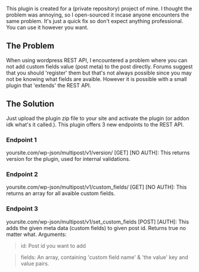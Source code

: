 This plugin is created for a (private repository) project of mine. I thought the problem was annoying, so I open-sourced it incase anyone encounters the same problem. It's just a quick fix so don't expect anything professional. You can use it however you want.

## The Problem
When using wordpress REST API, I encountered a problem where you can not add custom fields value (post meta) to the post directly. Forums suggest that you should 'register' them but that's not always possible since you may not be knowing what fields are avaible. However it is possible with a small plugin that 'extends' the REST API.

## The Solution 
Just upload the plugin zip file to your site and activate the plugin (or addon idk what's it called.).
This plugin offers 3 new endpoints to the REST API.

### Endpoint 1
yoursite.com/wp-json/multipost/v1/version/ [GET] [NO AUTH]: This returns version for the plugin, used for internal validations.

### Endpoint 2
yoursite.com/wp-json/multipost/v1/custom_fields/ [GET] [NO AUTH]: This returns an array for all avaible custom fields.

### Endpoint 3
yoursite.com/wp-json/multipost/v1/set_custom_fields [POST] [AUTH]: This adds the given meta data (custom fields) to given post id. Returns true no matter what.
Arguments:
> id: Post id you want to add

> fields: An array, containing 'custom field name' & 'the value' key and value pairs.
